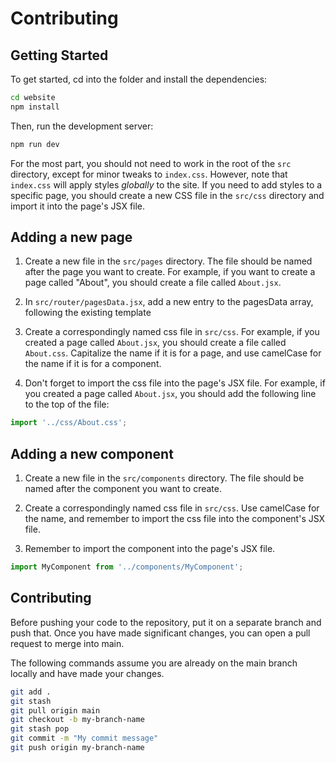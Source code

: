 # Contributing

## Getting Started

To get started, cd into the folder and install the dependencies:

```bash
cd website
npm install
```

Then, run the development server:

```bash
npm run dev
```

For the most part, you should not need to work in the root of the `src` directory, except for minor tweaks to `index.css`. However, note that `index.css` will apply styles *globally* to the site. If you need to add styles to a specific page, you should create a new CSS file in the `src/css` directory and import it into the page's JSX file.


## Adding a new page

1. Create a new file in the `src/pages` directory. The file should be named after the page you want to create. For example, if you want to create a page called "About", you should create a file called `About.jsx`.

2. In `src/router/pagesData.jsx`, add a new entry to the pagesData array, following the existing template

3. Create a correspondingly named css file in `src/css`. For example, if you created a page called `About.jsx`, you should create a file called `About.css`. Capitalize the name if it is for a page, and use camelCase for the name if it is for a component.

4. Don't forget to import the css file into the page's JSX file. For example, if you created a page called `About.jsx`, you should add the following line to the top of the file:

```jsx
import '../css/About.css';
```

## Adding a new component

1. Create a new file in the `src/components` directory. The file should be named after the component you want to create.

2. Create a correspondingly named css file in `src/css`. Use camelCase for the name, and remember to import the css file into the component's JSX file.

3. Remember to import the component into the page's JSX file.

```jsx
import MyComponent from '../components/MyComponent';
```

## Contributing 

Before pushing your code to the repository, put it on a separate branch and push that. Once you have made significant changes, you can open a pull request to merge into main.


The following commands assume you are already on the main branch locally and have made your changes.

```bash
git add .
git stash
git pull origin main
git checkout -b my-branch-name
git stash pop
git commit -m "My commit message"
git push origin my-branch-name
```
